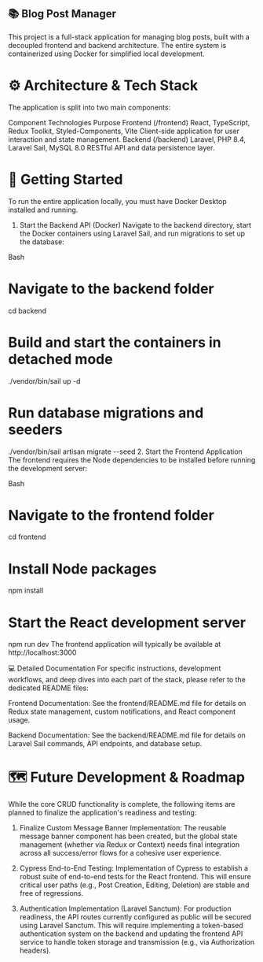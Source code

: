 ## 📚 Blog Post Manager

This project is a full-stack application for managing blog posts, built with a decoupled frontend and backend architecture. The entire system is containerized using Docker for simplified local development.

# ⚙️ Architecture & Tech Stack

The application is split into two main components:

Component Technologies Purpose
Frontend (/frontend) React, TypeScript, Redux Toolkit, Styled-Components, Vite Client-side application for user interaction and state management.
Backend (/backend) Laravel, PHP 8.4, Laravel Sail, MySQL 8.0 RESTful API and data persistence layer.

# 🚀 Getting Started

To run the entire application locally, you must have Docker Desktop installed and running.

1. Start the Backend API (Docker)
   Navigate to the backend directory, start the Docker containers using Laravel Sail, and run migrations to set up the database:

Bash

# Navigate to the backend folder

cd backend

# Build and start the containers in detached mode

./vendor/bin/sail up -d

# Run database migrations and seeders

./vendor/bin/sail artisan migrate --seed 2. Start the Frontend Application
The frontend requires the Node dependencies to be installed before running the development server:

Bash

# Navigate to the frontend folder

cd frontend

# Install Node packages

npm install

# Start the React development server

npm run dev
The frontend application will typically be available at http://localhost:3000

💻 Detailed Documentation
For specific instructions, development workflows, and deep dives into each part of the stack, please refer to the dedicated README files:

Frontend Documentation: See the frontend/README.md file for details on Redux state management, custom notifications, and React component usage.

Backend Documentation: See the backend/README.md file for details on Laravel Sail commands, API endpoints, and database setup.

# 🗺️ Future Development & Roadmap

While the core CRUD functionality is complete, the following items are planned to finalize the application's readiness and testing:

1. Finalize Custom Message Banner Implementation: The reusable message banner component has been created, but the global state management (whether via Redux or Context) needs final integration across all success/error flows for a cohesive user experience.

2. Cypress End-to-End Testing: Implementation of Cypress to establish a robust suite of end-to-end tests for the React frontend. This will ensure critical user paths (e.g., Post Creation, Editing, Deletion) are stable and free of regressions.

3. Authentication Implementation (Laravel Sanctum): For production readiness, the API routes currently configured as public will be secured using Laravel Sanctum. This will require implementing a token-based authentication system on the backend and updating the frontend API service to handle token storage and transmission (e.g., via Authorization headers).
